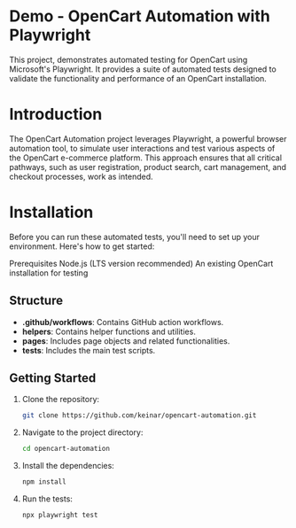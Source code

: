 
# Demo - OpenCart Automation with Playwright

This project, demonstrates automated testing for OpenCart using Microsoft's Playwright. It provides a suite of automated tests designed to validate the functionality and performance of an OpenCart installation.


# Introduction

The OpenCart Automation project leverages Playwright, a powerful browser automation tool, to simulate user interactions and test various aspects of the OpenCart e-commerce platform. This approach ensures that all critical pathways, such as user registration, product search, cart management, and checkout processes, work as intended.

# Installation

Before you can run these automated tests, you'll need to set up your environment. Here's how to get started:

Prerequisites
Node.js (LTS version recommended)
An existing OpenCart installation for testing

## Structure

- **.github/workflows**: Contains GitHub action workflows.
- **helpers**: Contains helper functions and utilities.
- **pages**: Includes page objects and related functionalities.
- **tests**: Includes the main test scripts.

## Getting Started

1. Clone the repository:
   ```bash
   git clone https://github.com/keinar/opencart-automation.git
   ```

2. Navigate to the project directory:
   ```bash
   cd opencart-automation
   ```

3. Install the dependencies:
   ```bash
   npm install
   ```

4. Run the tests:
   ```bash
   npx playwright test
   ```
